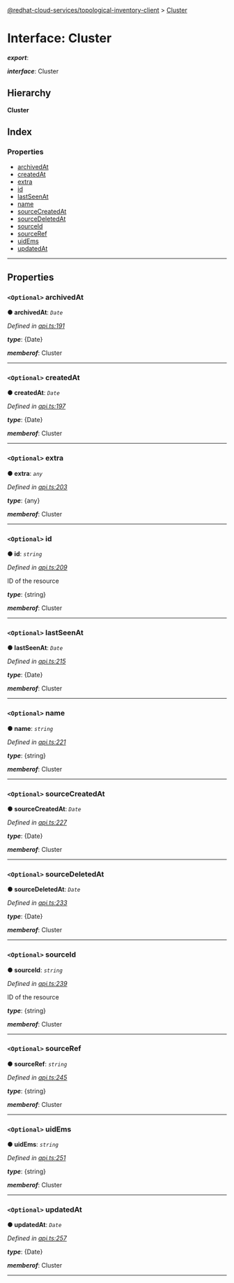 [@redhat-cloud-services/topological-inventory-client](../README.md) > [Cluster](../interfaces/cluster.md)

# Interface: Cluster

*__export__*: 

*__interface__*: Cluster

## Hierarchy

**Cluster**

## Index

### Properties

* [archivedAt](cluster.md#archivedat)
* [createdAt](cluster.md#createdat)
* [extra](cluster.md#extra)
* [id](cluster.md#id)
* [lastSeenAt](cluster.md#lastseenat)
* [name](cluster.md#name)
* [sourceCreatedAt](cluster.md#sourcecreatedat)
* [sourceDeletedAt](cluster.md#sourcedeletedat)
* [sourceId](cluster.md#sourceid)
* [sourceRef](cluster.md#sourceref)
* [uidEms](cluster.md#uidems)
* [updatedAt](cluster.md#updatedat)

---

## Properties

<a id="archivedat"></a>

### `<Optional>` archivedAt

**● archivedAt**: *`Date`*

*Defined in [api.ts:191](https://github.com/karelhala/javascript-clients/blob/master/packages/topological-inventory/api.ts#L191)*

*__type__*: {Date}

*__memberof__*: Cluster

___
<a id="createdat"></a>

### `<Optional>` createdAt

**● createdAt**: *`Date`*

*Defined in [api.ts:197](https://github.com/karelhala/javascript-clients/blob/master/packages/topological-inventory/api.ts#L197)*

*__type__*: {Date}

*__memberof__*: Cluster

___
<a id="extra"></a>

### `<Optional>` extra

**● extra**: *`any`*

*Defined in [api.ts:203](https://github.com/karelhala/javascript-clients/blob/master/packages/topological-inventory/api.ts#L203)*

*__type__*: {any}

*__memberof__*: Cluster

___
<a id="id"></a>

### `<Optional>` id

**● id**: *`string`*

*Defined in [api.ts:209](https://github.com/karelhala/javascript-clients/blob/master/packages/topological-inventory/api.ts#L209)*

ID of the resource

*__type__*: {string}

*__memberof__*: Cluster

___
<a id="lastseenat"></a>

### `<Optional>` lastSeenAt

**● lastSeenAt**: *`Date`*

*Defined in [api.ts:215](https://github.com/karelhala/javascript-clients/blob/master/packages/topological-inventory/api.ts#L215)*

*__type__*: {Date}

*__memberof__*: Cluster

___
<a id="name"></a>

### `<Optional>` name

**● name**: *`string`*

*Defined in [api.ts:221](https://github.com/karelhala/javascript-clients/blob/master/packages/topological-inventory/api.ts#L221)*

*__type__*: {string}

*__memberof__*: Cluster

___
<a id="sourcecreatedat"></a>

### `<Optional>` sourceCreatedAt

**● sourceCreatedAt**: *`Date`*

*Defined in [api.ts:227](https://github.com/karelhala/javascript-clients/blob/master/packages/topological-inventory/api.ts#L227)*

*__type__*: {Date}

*__memberof__*: Cluster

___
<a id="sourcedeletedat"></a>

### `<Optional>` sourceDeletedAt

**● sourceDeletedAt**: *`Date`*

*Defined in [api.ts:233](https://github.com/karelhala/javascript-clients/blob/master/packages/topological-inventory/api.ts#L233)*

*__type__*: {Date}

*__memberof__*: Cluster

___
<a id="sourceid"></a>

### `<Optional>` sourceId

**● sourceId**: *`string`*

*Defined in [api.ts:239](https://github.com/karelhala/javascript-clients/blob/master/packages/topological-inventory/api.ts#L239)*

ID of the resource

*__type__*: {string}

*__memberof__*: Cluster

___
<a id="sourceref"></a>

### `<Optional>` sourceRef

**● sourceRef**: *`string`*

*Defined in [api.ts:245](https://github.com/karelhala/javascript-clients/blob/master/packages/topological-inventory/api.ts#L245)*

*__type__*: {string}

*__memberof__*: Cluster

___
<a id="uidems"></a>

### `<Optional>` uidEms

**● uidEms**: *`string`*

*Defined in [api.ts:251](https://github.com/karelhala/javascript-clients/blob/master/packages/topological-inventory/api.ts#L251)*

*__type__*: {string}

*__memberof__*: Cluster

___
<a id="updatedat"></a>

### `<Optional>` updatedAt

**● updatedAt**: *`Date`*

*Defined in [api.ts:257](https://github.com/karelhala/javascript-clients/blob/master/packages/topological-inventory/api.ts#L257)*

*__type__*: {Date}

*__memberof__*: Cluster

___

